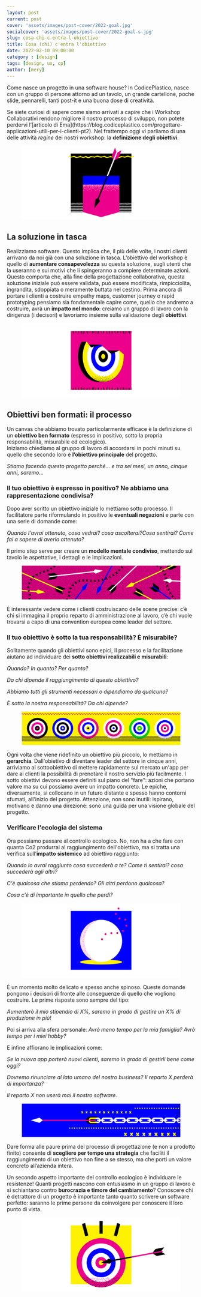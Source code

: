 ```yaml
---
layout: post
current: post
cover: 'assets/images/post-cover/2022-goal.jpg'
socialcover: 'assets/images/post-cover/2022-goal-s.jpg'
slug: cosa-chi-c-entra-l-obiettivo
title: Cosa (chi) c'entra l'obiettivo
date: 2022-02-10 09:00:00
category : [design]
tags: [design, ux, cp]
author: [mery]
---
```


<div class="post-intro">
<p>Come nasce un progetto in una software house? In CodicePlastico, nasce con un gruppo di persone attorno ad un tavolo, un grande cartellone, poche slide, pennarelli, tanti post-it e una buona dose di creatività. </p>
<p>Se siete curiosi di sapere come siamo arrivati a capire che i Workshop Collaborativi rendono migliore il nostro processo di sviluppo, non potete perdervi l’[articolo di Ema](https://blog.codiceplastico.com/progettare-applicazioni-utili-per-i-clienti-pt2). Nel frattempo oggi vi parliamo di una delle attività <em>regine</em> dei nostri workshop: la <strong>definizione degli obiettivi</strong>.</p>
</div>
<figure style="text-align:center"><img src="/assets/images/post-content/obiettivi-ux/goal_s_001.png" alt="obiettivi" /></figure>

## La soluzione in tasca
Realizziamo software. Questo implica che, il più delle volte, i nostri clienti arrivano da noi già con una soluzione in tasca. L’obiettivo del workshop è quello di <strong>aumentare consapevolezza</strong> su questa soluzione, sugli utenti che la useranno e sui motivi che li spingeranno a compiere determinate azioni.<br/>
Questo comporta che, alla fine della progettazione collaborativa, questa soluzione iniziale può essere validata, può essere modificata, rimpicciolita, ingrandita, sdoppiata o meramente buttata nel cestino.
Prima ancora di portare i clienti a costruire empathy maps, customer journey o rapid prototyping pensiamo sia fondamentale capire come, quello che andremo a costruire, avrà un <strong>impatto nel mondo</strong>: creiamo un gruppo di lavoro con la dirigenza (i decisori) e lavoriamo insieme sulla validazione degli <strong>obiettivi</strong>.

<figure style="text-align:center"><img src="/assets/images/post-content/obiettivi-ux/goal_s_002.png" alt="obiettivi" /></figure>

## Obiettivi ben formati: il processo
Un canvas che abbiamo trovato particolarmente efficace è la definizione di un **obiettivo ben formato** (espresso in positivo, sotto la propria responsabilità, misurabile ed ecologico). <br/>
Iniziamo chiediamo al gruppo di lavoro di accordarsi in pochi minuti su quello che secondo loro è <strong>l’obiettivo principale</strong> del progetto.

<cite>Stiamo facendo questo progetto perché… 
e tra sei mesi, un anno, cinque anni, saremo…</cite>

### Il tuo obiettivo è espresso in positivo? Ne abbiamo una rappresentazione condivisa?
Dopo aver scritto un obiettivo iniziale lo mettiamo sotto processo. Il facilitatore parte riformulando in positivo le <strong>eventuali negazioni</strong> e parte con una serie di domande come: 

_Quando l'avrai ottenuto, cosa vedrai? cosa ascolterai?Cosa sentirai?_
_Come fai a sapere di averlo ottenuto?_

Il primo step serve per creare un <strong>modello mentale condiviso</strong>, mettendo sul tavolo le aspettative, i dettagli e le implicazioni.

<figure style="text-align:center"><img src="/assets/images/post-content/obiettivi-ux/goal_l_003.png" alt="obiettivi" /></figure>

&Egrave; interessante vedere come i clienti costruiscano delle scene precise: c’è chi si immagina il proprio reparto di amministrazione al lavoro, c’è chi vuole trovarsi a capo di una convention europea come leader del settore. 

### Il tuo obiettivo è sotto la tua responsabilità? &Egrave; misurabile?
Solitamente quando gli obiettivi sono epici, il processo e la facilitazione aiutano ad individuare dei <strong>sotto obiettivi realizzabili e misurabili</strong>:

_Quando? In quanto? Per quanto?_

_Da chi dipende il raggiungimento di questo obiettivo?_ 

_Abbiamo tutti gli strumenti necessari o dipendiamo da qualcuno?_

_&Egrave; sotto la nostra responsabilità? Da chi dipende?_

<figure style="text-align:center"><img src="/assets/images/post-content/obiettivi-ux/goal_l_001.png" alt="obiettivi" /></figure>

Ogni volta che viene ridefinito un obiettivo più piccolo, lo mettiamo in <strong>gerarchia</strong>. Dall'obietivo di diventare leader del settore in cinque anni, arriviamo al sottoobiettivo di mettere rapidamente sul mercato un'app per dare ai clienti la possibilità di prenotare il nostro servizio più facilmente. I sotto obiettivi devono essere definiti sul piano del "fare": azioni che portano valore ma su cui possiamo avere un impatto concreto. Le epiche, diversamente, si collocano in un futuro distante e spesso hanno contorni sfumati, all'inizio del progetto. Attenzione, non sono inutili: ispirano, motivano e danno una direzione: sono una guida per una visione globale del progetto. 

### Verificare l'ecologia del sistema 
Ora possiamo passare al controllo ecologico. No, non ha a che fare con quanta Co2 produrrai al raggiungimento dell'obiettivo, ma si tratta una verifica sull’<strong>impatto sistemico</strong> ad obiettivo raggiunto:

_Quando lo avrai raggiunto cosa succederà a te? Come ti sentirai? cosa succederà agli altri?_

_C'è qualcosa che stiamo perdendo? Gli altri perdono qualcosa?_

_Cosa c'è di importante in quello che perdi?_ 

<figure style="text-align:center"><img src="/assets/images/post-content/obiettivi-ux/goal_s_003.png" alt="obiettivi" /></figure>

&Egrave; un momento molto delicato e spesso anche spinoso. Queste domande pongono i decisori di fronte alle conseguenze di quello che vogliono costruire. Le prime risposte sono sempre del tipo:

_Aumenterò il mio stipendio di X%, saremo in grado di gestire un X% di produzione in più!_

Poi si arriva alla sfera personale:
_Avrò meno tempo per la mia famiglia? Avrò tempo per i miei hobby?_

E infine affiorano le implicazioni come:

_Se la nuova app porterà nuovi clienti, saremo in grado di gestirli bene come oggi?_

_Dovremo rinunciare al lato umano del nostro business? Il reparto X perderà di importanza?_

_Il reparto X non userà mai il nostro software._

<figure style="text-align:center"><img src="/assets/images/post-content/obiettivi-ux/goal_l_002.png" alt="obiettivi" /></figure>

Dare forma alle paure prima del processo di progettazione (e non a prodotto finito) consente di <strong>scegliere per tempo una strategia</strong> che faciliti il raggiungimento di un obiettivo non fine a se stesso, ma che porti un valore concreto all’azienda intera.

Un secondo aspetto importante del controllo ecologico è individuare le resistenze! Quanti progetti nascono con entusiasmo in un gruppo di lavoro e si schiantano contro <strong>burocrazia e timore del cambiamento</strong>? Conoscere chi è detrattore di un progetto è importante tanto quanto scrivere un software perfetto: saranno le prime persone da coinvolgere per conoscere il loro punto di vista.

<figure style="text-align:center"><img src="/assets/images/post-content/obiettivi-ux/goal_s_004.png" alt="obiettivi" /></figure>


